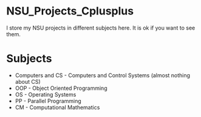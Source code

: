 # NSU_Projects_Cplusplus
I store my NSU projects in different subjects here. It is ok if you want to see them.
# Subjects
* Computers and CS - Computers and Control Systems (almost nothing about CS)
* OOP - Object Oriented Programming
* OS - Operating Systems
* PP - Parallel Programming
* CM - Computational Mathematics
